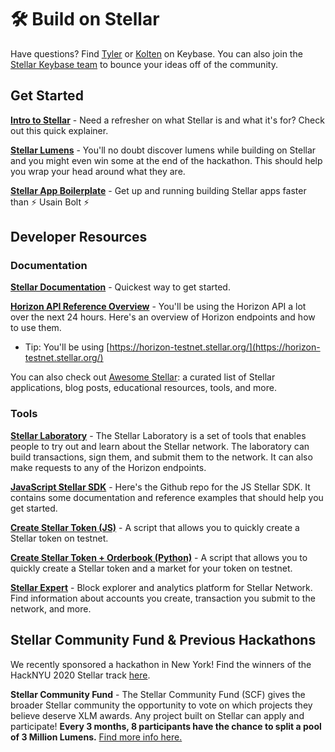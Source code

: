 # 🛠️ Build on Stellar 

Have questions? Find [Tyler](https://keybase.io/tyvdh) or [Kolten](https://keybase.io/kolten) on Keybase. You can also join the [Stellar Keybase team](https://keybase.io/team/stellar.public) to bounce your ideas off of the community. 

## Get Started

[**Intro to Stellar**](https://stellar.org/learn/intro-to-stellar) - Need a refresher on what Stellar is and what it's for? Check out this quick explainer.

[**Stellar Lumens**](https://stellar.org/lumens) - You'll no doubt discover lumens while building on Stellar and you might even win some at the end of the hackathon. This should help you wrap your head around what they are.

[**Stellar App Boilerplate**](https://github.com/tyvdh/hack-stellar) - Get up and running building Stellar apps faster than ⚡️ Usain Bolt ⚡️

## Developer Resources

### Documentation 

[**Stellar Documentation**](https://developers.stellar.org/docs/) - Quickest way to get started. 

[**Horizon API Reference Overview**](https://www.stellar.org/developers/reference/) - You'll be using the Horizon API a lot over the next 24 hours. Here's an overview of Horizon endpoints and how to use them.
  - Tip: You'll be using [https://horizon-testnet.stellar.org/](https://horizon-testnet.stellar.org/) 
  
You can also check out [Awesome Stellar](https://github.com/koltenb/awesome-stellar): a curated list of Stellar applications, blog posts, educational resources, tools, and more. 

### Tools
[**Stellar Laboratory**](https://www.stellar.org/laboratory/) - The Stellar Laboratory is a set of tools that enables people to try out and learn about the Stellar network. The laboratory can build transactions, sign them, and submit them to the network. It can also make requests to any of the Horizon endpoints.

[**JavaScript Stellar SDK**](https://github.com/stellar/js-stellar-sdk) - Here's the Github repo for the JS Stellar SDK. It contains some documentation and reference examples that should help you get started.

[**Create Stellar Token (JS)**](https://github.com/msfeldstein/create-stellar-token) - A script that allows you to quickly create a Stellar token on testnet.

[**Create Stellar Token + Orderbook (Python)**](https://github.com/koltenb/stellar-asset-issuer-script) - A script that allows you to quickly create a Stellar token and a market for your token on testnet. 

[**Stellar Expert**](https://stellar.expert/explorer/public) - Block explorer and analytics platform for Stellar Network. Find information about accounts you create, transaction you submit to the network, and more. 

## Stellar Community Fund & Previous Hackathons 

We recently sponsored a hackathon in New York! Find the winners of the HackNYU 2020 Stellar track [here](https://hacknyu-2020.devpost.com/submissions/search?utf8=%E2%9C%93&prize_filter%5Bprizes%5D%5B%5D=35771). 

**Stellar Community Fund** - The Stellar Community Fund (SCF) gives the broader Stellar community the opportunity to vote on which projects they believe deserve XLM awards. Any project built on Stellar can apply and participate! **Every 3 months, 8 participants have the chance to split a pool of 3 Million Lumens.** [Find more info here.](https://www.stellar.org/community/community-fund)

